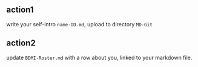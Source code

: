 ## action1
write your self-intro ``name-ID.md``, upload to directory ``MD-Git``


## action2
update ``BDMI-Roster.md`` with a row about you, linked to your markdown file.



